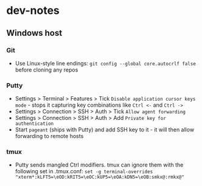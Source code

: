 dev-notes
=========

## Windows host

### Git
* Use Linux-style line endings: `git config --global core.autocrlf false` before cloning any repos

### Putty
* Settings > Terminal > Features > Tick `Disable application cursor keys mode` - stops it capturing key combinations like `Ctrl <-` and `Ctrl ->`
* Settings > Connection > SSH > Auth > Tick `Allow agent forwarding`
* Settings > Connection > SSH > Auth > Add `Private key for authentication`
* Start `pageant` (ships with Putty) and add SSH key to it - it will then allow forwarding to remote hosts

### tmux
* Putty sends mangled Ctrl modifiers. tmux can ignore them with the following set in .tmux.conf: `set -g terminal-overrides "xterm*:kLFT5=\eOD:kRIT5=\eOC:kUP5=\eOA:kDN5=\eOB:smkx@:rmkx@"`
